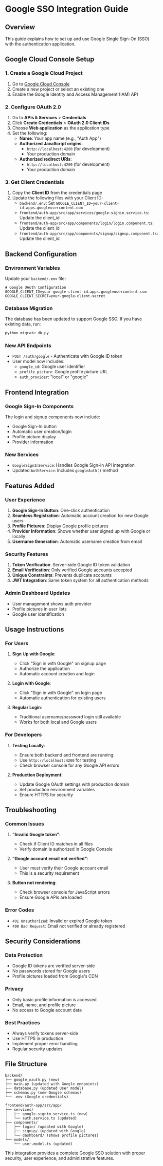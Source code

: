 # Google SSO Integration Guide

## Overview
This guide explains how to set up and use Google Single Sign-On (SSO) with the authentication application.

## Google Cloud Console Setup

### 1. Create a Google Cloud Project
1. Go to [Google Cloud Console](https://console.cloud.google.com/)
2. Create a new project or select an existing one
3. Enable the Google Identity and Access Management (IAM) API

### 2. Configure OAuth 2.0
1. Go to **APIs & Services** > **Credentials**
2. Click **Create Credentials** > **OAuth 2.0 Client IDs**
3. Choose **Web application** as the application type
4. Set the following:
   - **Name**: Your app name (e.g., "Auth App")
   - **Authorized JavaScript origins**: 
     - `http://localhost:4200` (for development)
     - Your production domain
   - **Authorized redirect URIs**: 
     - `http://localhost:4200` (for development)
     - Your production domain

### 3. Get Client Credentials
1. Copy the **Client ID** from the credentials page
2. Update the following files with your Client ID:
   - `backend/.env`: Set `GOOGLE_CLIENT_ID=your-client-id.apps.googleusercontent.com`
   - `frontend/auth-app/src/app/services/google-signin.service.ts`: Update the client_id
   - `frontend/auth-app/src/app/components/login/login.component.ts`: Update the client_id
   - `frontend/auth-app/src/app/components/signup/signup.component.ts`: Update the client_id

## Backend Configuration

### Environment Variables
Update your `backend/.env` file:
```env
# Google OAuth Configuration
GOOGLE_CLIENT_ID=your-google-client-id.apps.googleusercontent.com
GOOGLE_CLIENT_SECRET=your-google-client-secret
```

### Database Migration
The database has been updated to support Google SSO. If you have existing data, run:
```bash
python migrate_db.py
```

### New API Endpoints
- `POST /auth/google` - Authenticate with Google ID token
- User model now includes:
  - `google_id`: Google user identifier
  - `profile_picture`: Google profile picture URL
  - `auth_provider`: "local" or "google"

## Frontend Integration

### Google Sign-In Components
The login and signup components now include:
- Google Sign-In button
- Automatic user creation/login
- Profile picture display
- Provider information

### New Services
- `GoogleSignInService`: Handles Google Sign-In API integration
- Updated `AuthService`: Includes `googleAuth()` method

## Features Added

### User Experience
1. **Google Sign-In Button**: One-click authentication
2. **Seamless Registration**: Automatic account creation for new Google users
3. **Profile Pictures**: Display Google profile pictures
4. **Provider Information**: Shows whether user signed up with Google or locally
5. **Username Generation**: Automatic username creation from email

### Security Features
1. **Token Verification**: Server-side Google ID token validation
2. **Email Verification**: Only verified Google accounts accepted
3. **Unique Constraints**: Prevents duplicate accounts
4. **JWT Integration**: Same token system for all authentication methods

### Admin Dashboard Updates
- User management shows auth provider
- Profile pictures in user lists
- Google user identification

## Usage Instructions

### For Users
1. **Sign Up with Google**:
   - Click "Sign in with Google" on signup page
   - Authorize the application
   - Automatic account creation and login

2. **Login with Google**:
   - Click "Sign in with Google" on login page
   - Automatic authentication for existing users

3. **Regular Login**:
   - Traditional username/password login still available
   - Works for both local and Google users

### For Developers
1. **Testing Locally**:
   - Ensure both backend and frontend are running
   - Use `http://localhost:4200` for testing
   - Check browser console for any Google API errors

2. **Production Deployment**:
   - Update Google OAuth settings with production domain
   - Set production environment variables
   - Ensure HTTPS for security

## Troubleshooting

### Common Issues
1. **"Invalid Google token"**:
   - Check if Client ID matches in all files
   - Verify domain is authorized in Google Console

2. **"Google account email not verified"**:
   - User must verify their Google account email
   - This is a security requirement

3. **Button not rendering**:
   - Check browser console for JavaScript errors
   - Ensure Google APIs are loaded

### Error Codes
- `401 Unauthorized`: Invalid or expired Google token
- `400 Bad Request`: Email not verified or already registered

## Security Considerations

### Data Protection
- Google ID tokens are verified server-side
- No passwords stored for Google users
- Profile pictures loaded from Google's CDN

### Privacy
- Only basic profile information is accessed
- Email, name, and profile picture
- No access to Google account data

### Best Practices
- Always verify tokens server-side
- Use HTTPS in production
- Implement proper error handling
- Regular security updates

## File Structure
```
backend/
├── google_oauth.py (new)
├── main.py (updated with Google endpoints)
├── database.py (updated User model)
├── schemas.py (new Google schemas)
└── .env (Google credentials)

frontend/auth-app/src/app/
├── services/
│   ├── google-signin.service.ts (new)
│   └── auth.service.ts (updated)
├── components/
│   ├── login/ (updated with Google)
│   ├── signup/ (updated with Google)
│   └── dashboard/ (shows profile pictures)
└── models/
    └── user.model.ts (updated)
```

This integration provides a complete Google SSO solution with proper security, user experience, and administrative features.
